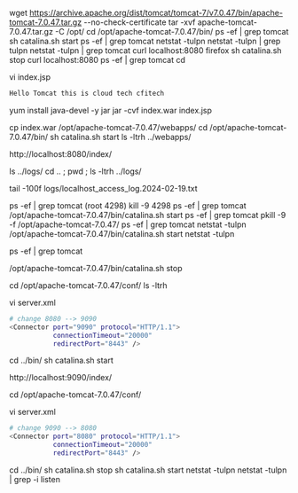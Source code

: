 wget https://archive.apache.org/dist/tomcat/tomcat-7/v7.0.47/bin/apache-tomcat-7.0.47.tar.gz --no-check-certificate
tar -xvf apache-tomcat-7.0.47.tar.gz -C /opt/
cd /opt/apache-tomcat-7.0.47/bin/
ps -ef | grep tomcat
sh catalina.sh start
ps -ef | grep tomcat
netstat -tulpn
netstat -tulpn | grep tulpn
netstat -tulpn | grep tomcat
curl localhost:8080
firefox
sh catalina.sh stop
curl localhost:8080
ps -ef | grep tomcat
cd

vi index.jsp

```sh
Hello Tomcat this is cloud tech cfitech
```

yum install java-devel -y
jar
jar -cvf index.war index.jsp

cp index.war /opt/apache-tomcat-7.0.47/webapps/
cd /opt/apache-tomcat-7.0.47/bin/
sh catalina.sh start
ls -ltrh ../webapps/

http://localhost:8080/index/

ls ../logs/
cd .. ; pwd  ; ls -ltrh ../logs/

tail -100f logs/localhost_access_log.2024-02-19.txt

ps -ef | grep tomcat  (root 4298)
kill -9 4298
ps -ef | grep tomcat
/opt/apache-tomcat-7.0.47/bin/catalina.sh start
ps -ef | grep tomcat
pkill -9 -f /opt/apache-tomcat-7.0.47/
ps -ef | grep tomcat
netstat -tulpn
/opt/apache-tomcat-7.0.47/bin/catalina.sh start
netstat -tulpn

ps -ef | grep tomcat

/opt/apache-tomcat-7.0.47/bin/catalina.sh stop

cd /opt/apache-tomcat-7.0.47/conf/
ls -ltrh

vi server.xml

```sh
# change 8080 --> 9090
<Connector port="9090" protocol="HTTP/1.1">
           connectionTimeout="20000"
           redirectPort="8443" />
```

cd ../bin/
sh catalina.sh start

http://localhost:9090/index/

cd /opt/apache-tomcat-7.0.47/conf/

vi server.xml

```sh
# change 9090 --> 8080
<Connector port="8080" protocol="HTTP/1.1">
           connectionTimeout="20000"
           redirectPort="8443" />
```

cd ../bin/
sh catalina.sh stop
sh catalina.sh start
netstat -tulpn
netstat -tulpn | grep -i listen
